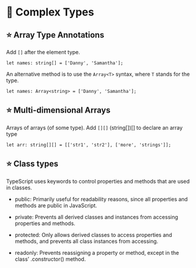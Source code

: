 # 🌿 Complex Types

## ⭐️ Array Type Annotations

Add `[]` after the element type.

```
let names: string[] = ['Danny', 'Samantha'];
```

An alternative method is to use the `Array<T>` syntax, where `T` stands for the type.

```
let names: Array<string> = ['Danny', 'Samantha'];
```

## ⭐️ Multi-dimensional Arrays

Arrays of arrays (of some type). Add `[][]` (string[])[] to declare an array type

```
let arr: string[][] = [['str1', 'str2'], ['more', 'strings']];
```

## ⭐️ Class types

TypeScript uses keywords to control properties and methods that are used in classes.

- public: Primarily useful for readability reasons, since all properties and methods are public in JavaScript.

- private: Prevents all derived classes and instances from accessing properties and methods.

- protected: Only allows derived classes to access properties and methods, and prevents all class instances from accessing.

- readonly: Prevents reassigning a property or method, except in the class’ .constructor() method.
